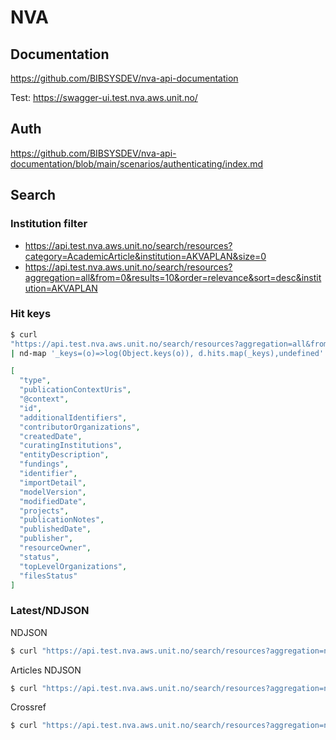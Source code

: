 # NVA

## Documentation

https://github.com/BIBSYSDEV/nva-api-documentation

Test: https://swagger-ui.test.nva.aws.unit.no/

## Auth

https://github.com/BIBSYSDEV/nva-api-documentation/blob/main/scenarios/authenticating/index.md

## Search

### Institution filter

- https://api.test.nva.aws.unit.no/search/resources?category=AcademicArticle&institution=AKVAPLAN&size=0
- https://api.test.nva.aws.unit.no/search/resources?aggregation=all&from=0&results=10&order=relevance&sort=desc&institution=AKVAPLAN

### Hit keys

```sh
$ curl
"https://api.test.nva.aws.unit.no/search/resources?aggregation=all&from=0&results=1&order=relevance&sort=desc&institution=AKVAPLAN"
| nd-map '_keys=(o)=>log(Object.keys(o)), d.hits.map(_keys),undefined'
```

```json
[
  "type",
  "publicationContextUris",
  "@context",
  "id",
  "additionalIdentifiers",
  "contributorOrganizations",
  "createdDate",
  "curatingInstitutions",
  "entityDescription",
  "fundings",
  "identifier",
  "importDetail",
  "modelVersion",
  "modifiedDate",
  "projects",
  "publicationNotes",
  "publishedDate",
  "publisher",
  "resourceOwner",
  "status",
  "topLevelOrganizations",
  "filesStatus"
]
```

### Latest/NDJSON

NDJSON

```sh
$ curl "https://api.test.nva.aws.unit.no/search/resources?aggregation=none&from=0&results=100&order=publication_date&sort=desc&institution=AKVAPLAN" -H "accept: application/json" | nd-map 'nd=(o)=>log(stringify(o)),d.hits.map(nd),undefined' | nd-map 'd.entityDescription'
```

Articles NDJSON

```sh
$ curl "https://api.test.nva.aws.unit.no/search/resources?aggregation=none&from=0&results=100&order=publication_date&sort=desc&institution=AKVAPLAN&category=AcademicArticle" -H "accept: application/json" | nd-map 'nd=(o)=>log(stringify(o)),d.hits.map(nd),undefined' | nd-map 'd.entityDescription.reference' | nd-map '{doi,publicationContext}=d,{type,name}=publicationContext,{doi,container:name,containertype:type}'
```

Crossref

```sh
$ curl "https://api.test.nva.aws.unit.no/search/resources?aggregation=none&from=0&results=100&order=publication_date&sort=desc&institution=AKVAPLAN&category=AcademicArticle" -H "accept: application/json" | nd-map 'nd=(o)=>log(stringify(o)),d.hits.map(nd),undefined' | nd-map 'd.entityDescription.reference' | nd-map '{doi,publicationContext}=d,{type,name}=publicationContext,{doi,container:name,containertype:type}' | grep 'doi.org' | nd-map 'url = new URL(d.doi), url.hostname="api.crossref.org/works",url.pathname = "/works"+url.pathname,url' | nd-map 'r = await fetch(d), { status: r.status, work: d }'
```

